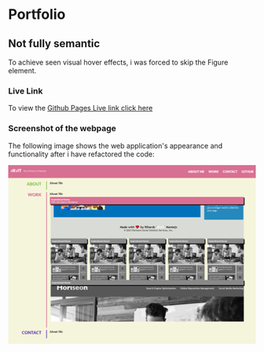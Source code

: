 # Portfolio


## Not fully semantic

To achieve seen visual hover effects, i was forced to skip the Figure element.


### Live Link

To view the [ Github Pages Live link click here ](https://dexit.github.io/Portfolio/) 

### Screenshot of the webpage

The following image shows the web application's appearance and functionality after i have refactored the code:

![This is the image showing the preview - This is V1.](./dexit.github.io_Portfolio_.png)
